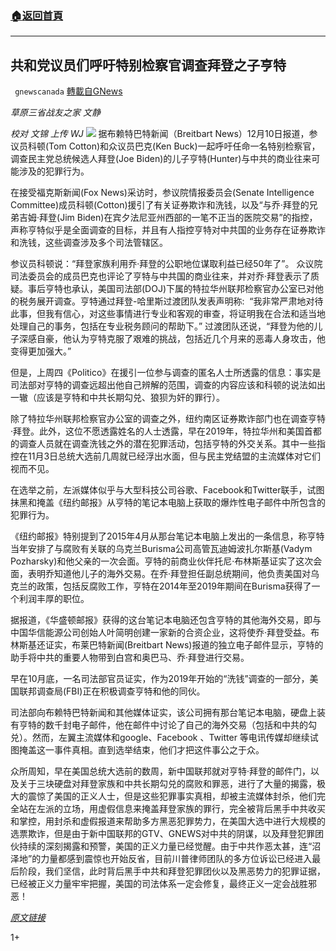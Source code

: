 ###  [:house:返回首頁](https://github.com/ourhimalayas/txt)
---

## 共和党议员们呼吁特别检察官调查拜登之子亨特
` gnewscanada` [轉載自GNews](https://gnews.org/zh-hans/645779/)

*草原三省战友之家       文静*

*校对 文锦 上传 WJ*
![]()![](https://gnews-media-offload.s3.amazonaws.com/wp-content/uploads/2020/12/13145017/5d98a59de6a3811f290127fd.jpg)
据布赖特巴特新闻（Breitbart News）12月10日报道，参议员科顿(Tom Cotton)和众议员巴克(Ken Buck)一起呼吁任命一名特别检察官，调查民主党总统候选人拜登(Joe Biden)的儿子亨特(Hunter)与中共的商业往来可能涉及的犯罪行为。

在接受福克斯新闻(Fox News)采访时，参议院情报委员会(Senate Intelligence Committee)成员科顿(Cotton)援引了有关证券欺诈和洗钱，以及“与乔·拜登的兄弟吉姆·拜登(Jim Biden)在宾夕法尼亚州西部的一笔不正当的医院交易”的指控，声称亨特似乎是全面调查的目标，并且有人指控亨特对中共国的业务存在证券欺诈和洗钱，这些调查涉及多个司法管辖区。

参议员科顿说：“拜登家族利用乔·拜登的公职地位谋取利益已经50年了”。 众议院司法委员会的成员巴克也评论了亨特与中共国的商业往来，并对乔·拜登表示了质疑。事后亨特也承认，美国司法部(DOJ)下属的特拉华州联邦检察官办公室已对他的税务展开调查。亨特通过拜登-哈里斯过渡团队发表声明称:  “我非常严肃地对待此事，但我有信心，对这些事情进行专业和客观的审查，将证明我在合法和适当地处理自己的事务，包括在专业税务顾问的帮助下。” 过渡团队还说，“拜登为他的儿子深感自豪，他认为亨特克服了艰难的挑战，包括近几个月来的恶毒人身攻击，他变得更加强大。”

但是，上周四《Politico》在援引一位参与调查的匿名人士所透露的信息：事实是司法部对亨特的调查远超出他自己辨解的范围，调查的内容应该和科顿的说法如出一辙（应该是亨特和中共长期勾兑、狼狈为奸的罪行）。

除了特拉华州联邦检察官办公室的调查之外，纽约南区证券欺诈部门也在调查亨特·拜登。此外，这位不愿透露姓名的人士透露，早在2019年，特拉华州和美国首都的调查人员就在调查洗钱之外的潜在犯罪活动，包括亨特的外交关系。其中一些指控在11月3日总统大选前几周就已经浮出水面，但与民主党结盟的主流媒体对它们视而不见。

在选举之前，左派媒体似乎与大型科技公司谷歌、Facebook和Twitter联手，试图抹黑和掩盖《纽约邮报》从亨特的笔记本电脑上获取的爆炸性电子邮件中所包含的犯罪行为。

《纽约邮报》特别提到了2015年4月从那台笔记本电脑上发出的一条信息，称亨特当年安排了与腐败有关联的乌克兰Burisma公司高管瓦迪姆波扎尔斯基(Vadym Pozharsky)和他父亲的一次会面。亨特的前商业伙伴托尼·布林斯基证实了这次会面，表明乔知道他儿子的海外交易。在乔·拜登担任副总统期间，他负责美国对乌克兰的政策，包括反腐败工作，亨特在2014年至2019年期间在Burisma获得了一个利润丰厚的职位。

据报道，《华盛顿邮报》获得的这台笔记本电脑还包含亨特的其他海外交易，即与中国华信能源公司创始人叶简明创建一家新的合资企业，这将使乔·拜登受益。布林斯基还证实，布莱巴特新闻(Breitbart News)报道的独立电子邮件显示，亨特的助手将中共的重要人物带到白宫和奥巴马、乔·拜登进行交易。

早在10月底，一名司法部官员证实，作为2019年开始的“洗钱”调查的一部分，美国联邦调查局(FBI)正在积极调查亨特和他的同伙。

司法部向布赖特巴特新闻和其他媒体证实，该公司拥有那台笔记本电脑，硬盘上装有亨特的数千封电子邮件，他在邮件中讨论了自己的海外交易（包括和中共的勾兑）。然而，左翼主流媒体和google、Facebook 、Twitter 等电讯传媒却继续试图掩盖这一事件真相。直到选举结束，他们才把这件事公之于众。

众所周知，早在美国总统大选前的数周，新中国联邦就对亨特·拜登的邮件门，以及关于三块硬盘对拜登家族和中共长期勾兑的腐败和罪恶，进行了大量的揭露，极大的震惊了美国的正义人士，但是这些犯罪事实真相，却被主流媒体封杀，他们完全站在左派的立场，用虚假信息来掩盖拜登家族的罪行，完全被背后黑手中共收买和掌控，用封杀和虚假报道来帮助多方黑恶犯罪势力，在美国大选中进行大规模的选票欺诈，但是由于新中国联邦的GTV、GNEWS对中共的阴谋，以及拜登犯罪团伙持续的深刻揭露和预警，美国的正义力量已经觉醒。由于中共作恶太甚，连“沼泽地”的力量都感到震惊也开始反省，目前川普律师团队的多方位诉讼已经进入最后阶段，我们坚信，此时背后黑手中共和拜登犯罪团伙以及黑恶势力的犯罪证据，已经被正义力量牢牢把握，美国的司法体系一定会修复，最终正义一定会战胜邪恶！

[*原文链接*](https://www.breitbart.com/politics/2020/12/10/biden-proud-of-his-son-gop-lawmakers-calls-on-special-counsel-to-investigate-hunter/)

1+
